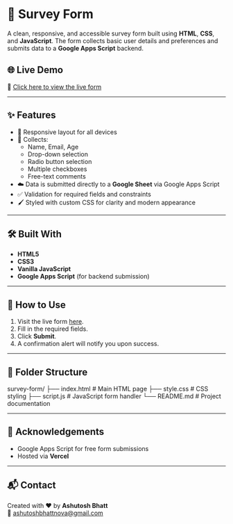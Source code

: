 # 📝 Survey Form

A clean, responsive, and accessible survey form built using **HTML**, **CSS**, and **JavaScript**. The form collects basic user details and preferences and submits data to a **Google Apps Script** backend.

## 🌐 Live Demo

🔗 [Click here to view the live form](https://surveyform-five.vercel.app/)

---

## ✨ Features

- 🎯 Responsive layout for all devices
- 📧 Collects:
  - Name, Email, Age
  - Drop-down selection
  - Radio button selection
  - Multiple checkboxes
  - Free-text comments
- ☁️ Data is submitted directly to a **Google Sheet** via Google Apps Script
- ✅ Validation for required fields and constraints
- 🖌️ Styled with custom CSS for clarity and modern appearance

---

## 🛠️ Built With

- **HTML5**
- **CSS3**
- **Vanilla JavaScript**
- **Google Apps Script** (for backend submission)

---

## 🧪 How to Use

1. Visit the live form [here](https://surveyform-five.vercel.app/).
2. Fill in the required fields.
3. Click **Submit**.
4. A confirmation alert will notify you upon success.

---

## 📁 Folder Structure
survey-form/
├── index.html # Main HTML page
├── style.css # CSS styling
├── script.js # JavaScript form handler
└── README.md # Project documentation

---

## 🙌 Acknowledgements

- Google Apps Script for free form submissions
- Hosted via **Vercel**

---

## 📬 Contact

Created with ❤️ by **Ashutosh Bhatt**  
📧 [ashutoshbhattnova@gmail.com](mailto:ashutoshbhattnova@gmail.com)

